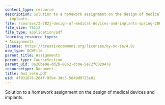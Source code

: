 ```yaml
---
content_type: resource
description: Solution to a homework assignment on the design of medical devices and
  implants.
file: /courses/2-782j-design-of-medical-devices-and-implants-spring-2006/4f931676264f95b43dc55849d9725e81_hw1_soln.pdf
file_size: 76112
file_type: application/pdf
learning_resource_types:
- Assignments
license: https://creativecommons.org/licenses/by-nc-sa/4.0/
ocw_type: OCWFile
parent_title: Assignments
parent_type: CourseSection
parent_uid: 0a26be8e-dd2b-8852-dc0e-5e72f0029478
resourcetype: Document
title: hw1_soln.pdf
uid: 4f931676-264f-95b4-3dc5-5849d9725e81
---
```

Solution to a homework assignment on the design of medical devices and implants.